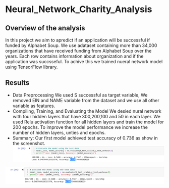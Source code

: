 # Neural_Network_Charity_Analysis
## Overview of the analysis
In this project we aim to apredict if an application will be successful if funded by  Alphabet Soup. 
We use adataset containing more than 34,000 organizations that have received funding from Alphabet Soup over the years.
Each row contains information about organization and if the application was succsseful.
To achive this we trained nueral network model using  TensorFlow library.
## Results
- Data Preprocessing
We used S successful as target variable, We removed EIN and NAME variable from the dataset and we use all other variable as features. <br>
- Compiling, Training, and Evaluating the Model 
We desied nural network with four hidden layers that have 300,200,100 and 50 in each layer.
We used Relu activation function for all hidden layers and train the model for 200 epochs.
To improve the model performance we increase the number of hidden layers, unties and epochs.
- Summary:
Our first model achieved test accuracy of 0.736 as show in the screenshot.
![Over_sampling](https://github.com/Zainab1979/Neural_Network_Charity_Analysis/blob/27c20d932842e4b4a70f4006d5a2facba85e85a5/accuracy1.png) <br> 


![Over_sampling](https://github.com/Zainab1979/Neural_Network_Charity_Analysis/blob/27c20d932842e4b4a70f4006d5a2facba85e85a5/accuracy1.png) <br> 
